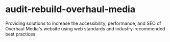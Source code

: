# audit-rebuild-overhaul-media
Providing solutions to increase the accessibility, performance, and SEO of Overhaul Media's website using web standards and industry-recommended best practices
